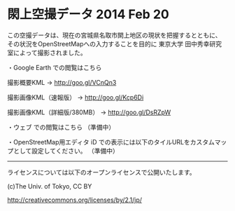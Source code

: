 閖上空撮データ 2014 Feb 20
=======================

この空撮データは、現在の宮城県名取市閖上地区の現状を把握するとともに、
その状況をOpenStreetMapへの入力することを目的に
東京大学 田中秀幸研究室によって撮影されました。

・Google Earth での閲覧はこちら

撮影概要KML -> http://goo.gl/VCnQn3

撮影画像KML（速報版） -> http://goo.gl/Kcp6Di

撮影画像KML（詳細版/380MB） -> http://goo.gl/DsRZpW


・ウェブ での閲覧はこちら
（準備中）

・OpenStreetMap用エディタ iD での表示には以下のタイルURLをカスタムマップとして設定してください。
（準備中）


---


ライセンスについては以下のオープンライセンスで公開いたします。

(c)The Univ. of Tokyo, CC BY 

http://creativecommons.org/licenses/by/2.1/jp/
